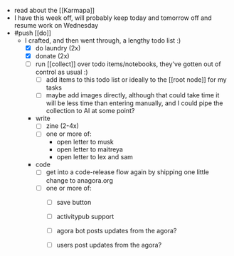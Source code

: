- read about the [[Karmapa]]
- I have this week off, will probably keep today and tomorrow off and resume work on Wednesday
- #push [[do]]
    - I crafted, and then went through, a lengthy todo list :)
        - [x] do laundry (2x)
        - [x] donate (2x)
        - [ ] run [[collect]] over todo items/notebooks, they've gotten out of control as usual :)
            - [ ] add items to this todo list or ideally to the [[root node]] for my tasks
            - [ ] maybe add images directly, although that could take time it will be less time than entering manually, and I could pipe the collection to AI at some point? 
        - write
            - [ ] zine (2-4x)
            - [ ] one or more of:
                - open letter to musk
                - open letter to maitreya
                - open letter to lex and sam
        - code
            - [ ] get into a code-release flow again by shipping one little change to anagora.org
            - [ ] one or more of:
                - [ ] save button
                - [ ] activitypub support
                - [ ] agora bot posts updates from the agora?
                - [ ] users post updates from the agora?

